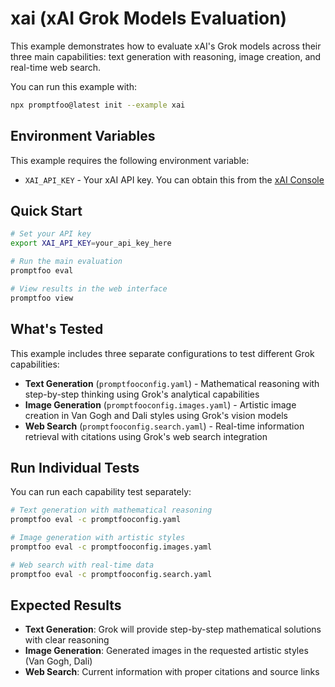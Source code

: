 # xai (xAI Grok Models Evaluation)

This example demonstrates how to evaluate xAI's Grok models across their three main capabilities: text generation with reasoning, image creation, and real-time web search.

You can run this example with:

```bash
npx promptfoo@latest init --example xai
```

## Environment Variables

This example requires the following environment variable:

- `XAI_API_KEY` - Your xAI API key. You can obtain this from the [xAI Console](https://console.x.ai/)

## Quick Start

```bash
# Set your API key
export XAI_API_KEY=your_api_key_here

# Run the main evaluation
promptfoo eval

# View results in the web interface
promptfoo view
```

## What's Tested

This example includes three separate configurations to test different Grok capabilities:

- **Text Generation** (`promptfooconfig.yaml`) - Mathematical reasoning with step-by-step thinking using Grok's analytical capabilities
- **Image Generation** (`promptfooconfig.images.yaml`) - Artistic image creation in Van Gogh and Dali styles using Grok's vision models
- **Web Search** (`promptfooconfig.search.yaml`) - Real-time information retrieval with citations using Grok's web search integration

## Run Individual Tests

You can run each capability test separately:

```bash
# Text generation with mathematical reasoning
promptfoo eval -c promptfooconfig.yaml

# Image generation with artistic styles
promptfoo eval -c promptfooconfig.images.yaml

# Web search with real-time data
promptfoo eval -c promptfooconfig.search.yaml
```

## Expected Results

- **Text Generation**: Grok will provide step-by-step mathematical solutions with clear reasoning
- **Image Generation**: Generated images in the requested artistic styles (Van Gogh, Dali)
- **Web Search**: Current information with proper citations and source links
